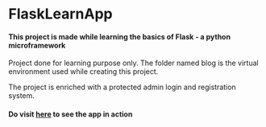 # FlaskLearnApp

#### This project is made while learning the basics of Flask - a python microframework

Project done for learning purpose only.
The folder named blog is the virtual environment used while creating this project.

The project is enriched with a protected admin login and registration system.

#### Do visit [here](shreee.pythonanywhere.com) to see the app in action
